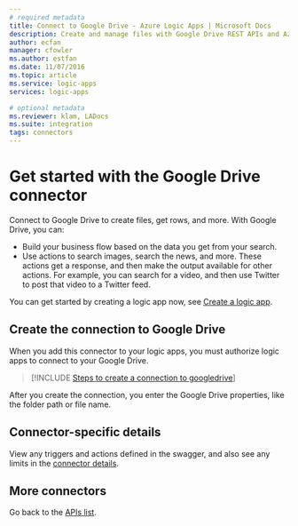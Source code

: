 ```yaml
---
# required metadata
title: Connect to Google Drive - Azure Logic Apps | Microsoft Docs
description: Create and manage files with Google Drive REST APIs and Azure Logic Apps
author: ecfan
manager: cfowler
ms.author: estfan
ms.date: 11/07/2016
ms.topic: article
ms.service: logic-apps
services: logic-apps

# optional metadata
ms.reviewer: klam, LADocs
ms.suite: integration
tags: connectors
---
```


# Get started with the Google Drive connector
Connect to Google Drive to create files, get rows, and more. With Google Drive, you can: 

* Build your business flow based on the data you get from your search. 
* Use actions to search images, search the news, and more. These actions get a response, and then make the output available for other actions. For example, you can search for a video, and then use Twitter to post that video to a Twitter feed.

You can get started by creating a logic app now, see [Create a logic app](../logic-apps/quickstart-create-first-logic-app-workflow.md).

## Create the connection to Google Drive
When you add this connector to your logic apps, you must authorize logic apps to connect to your Google Drive.

> [!INCLUDE [Steps to create a connection to googledrive](../../includes/connectors-create-api-googledrive.md)]
> 
> 

After you create the connection, you enter the Google Drive properties, like the folder path or file name. 

## Connector-specific details

View any triggers and actions defined in the swagger, and also see any limits in the [connector details](/connectors/googledrive/).

## More connectors
Go back to the [APIs list](apis-list.md).
